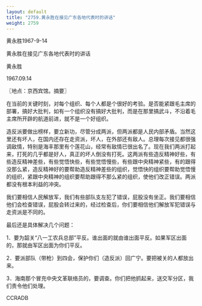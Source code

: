 ```yaml
---
layout: default
title: "2759.黄永胜在接见广东各地代表时的讲话"
weight: 2759
---
```


黄永胜1967-9-14

黄永胜在接见广东各地代表时的讲话

黄永胜

1967.09.14

〖地点：京西宾馆。摘要〗

在当前的关键时刻，对每个组织、每个人都是个很好的考验。是否能紧跟毛主席的部署，搞好大批判，如有一个组织没有搞好大批判，而是在那里搞武斗，不沿着毛主席所开辟的航道前进，就不是一个好组织。

造反派要做出榜样，要立新功，尽管分成两派，但两派都是人民内部矛盾。当然这里还有坏人，在国内还存在走资派，坏人，在外部还有敌人。总理每次接见都很强调敌情，特别是海丰那里有个莲花山，经常有敌情已很出名了。现在我们两派打起来，打死的几乎都是好人，真正的坏人倒没有打死。这两派有些造反精神好些，有些造反精神差些，有些觉悟快些，有些觉悟慢些，有些跟中央精神紧些，有的跟得没那么紧，造反精神好的要帮助造反精神差些的组织，觉悟快的组织要帮助觉悟慢的组织，紧跟中央精神的组织要帮助跟得不那么紧的组织，使他们改正错误。两派都没有根本利益的冲突。

我们要相信人民解放军，我们有些部队支左犯了错误，屁股没有坐正。我们要相信他们会检查错误，屁股会转过来的，经过检查后，你们要相信他们解放军犯错误与走资派是不同的。

最后还是具体解决几个问题：

1．要为韶关“八一工农兵总部”平反。谁出面的就由谁出面平反。如果军区出面的，那就由军区出面为你们平反。

2．要派部队（带枪）到四会，保护你们（造反派）回广宁。要把被关的人都放出来。

3．海南那个冒充中央文革联络员的，要调查。你们把他抓起来，送交军分区，我们责令他们处理。

CCRADB

